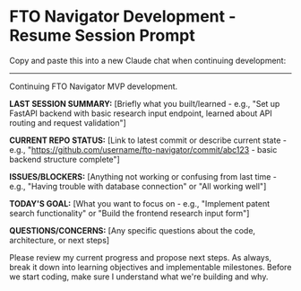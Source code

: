 # FTO Navigator Development - Resume Session Prompt

Copy and paste this into a new Claude chat when continuing development:

---

Continuing FTO Navigator MVP development.

**LAST SESSION SUMMARY:** [Briefly what you built/learned - e.g., "Set up FastAPI backend with basic research input endpoint, learned about API routing and request validation"]

**CURRENT REPO STATUS:** [Link to latest commit or describe current state - e.g., "https://github.com/username/fto-navigator/commit/abc123 - basic backend structure complete"]

**ISSUES/BLOCKERS:** [Anything not working or confusing from last time - e.g., "Having trouble with database connection" or "All working well"]

**TODAY'S GOAL:** [What you want to focus on - e.g., "Implement patent search functionality" or "Build the frontend research input form"]

**QUESTIONS/CONCERNS:** [Any specific questions about the code, architecture, or next steps]

Please review my current progress and propose next steps. As always, break it down into learning objectives and implementable milestones. Before we start coding, make sure I understand what we're building and why.